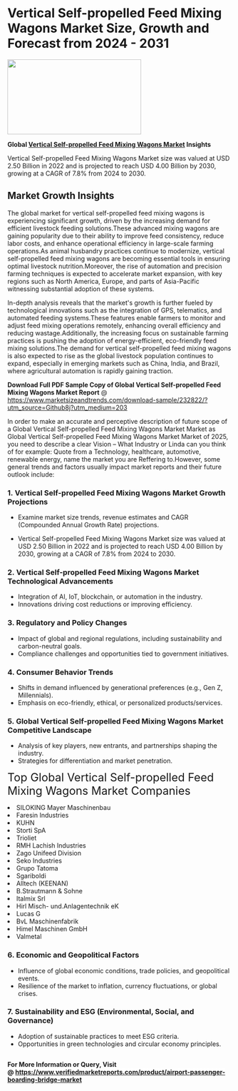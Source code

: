 <H1>Vertical Self-propelled Feed Mixing Wagons Market Size, Growth and Forecast from 2024 - 2031</H1><img class="aligncenter size-medium wp-image-584254" src="https://thirdeyenews.in/wp-content/uploads/2024/09/Global-Market-Research-300x168.jpeg" alt="" width="300" height="168" /><p><strong>Global&nbsp;<a href="https://www.marketsizeandtrends.com/download-sample/232822/?utm_source=Github8j?utm_medium=203">Vertical Self-propelled Feed Mixing Wagons Market</a> Insights</strong></p><p>Vertical Self-propelled Feed Mixing Wagons Market size was valued at USD 2.50 Billion in 2022 and is projected to reach USD 4.00 Billion by 2030, growing at a CAGR of 7.8% from 2024 to 2030.</p><p><h2>Market Growth Insights</h2> <p>The global market for vertical self-propelled feed mixing wagons is experiencing significant growth, driven by the increasing demand for efficient livestock feeding solutions.These advanced mixing wagons are gaining popularity due to their ability to improve feed consistency, reduce labor costs, and enhance operational efficiency in large-scale farming operations.As animal husbandry practices continue to modernize, vertical self-propelled feed mixing wagons are becoming essential tools in ensuring optimal livestock nutrition.Moreover, the rise of automation and precision farming techniques is expected to accelerate market expansion, with key regions such as North America, Europe, and parts of Asia-Pacific witnessing substantial adoption of these systems.</p> <p>In-depth analysis reveals that the market's growth is further fueled by technological innovations such as the integration of GPS, telematics, and automated feeding systems.These features enable farmers to monitor and adjust feed mixing operations remotely, enhancing overall efficiency and reducing wastage.Additionally, the increasing focus on sustainable farming practices is pushing the adoption of energy-efficient, eco-friendly feed mixing solutions.The demand for vertical self-propelled feed mixing wagons is also expected to rise as the global livestock population continues to expand, especially in emerging markets such as China, India, and Brazil, where agricultural automation is rapidly gaining traction.</p> <p><span class=""><strong>Download Full PDF Sample Copy of Global Vertical Self-propelled Feed Mixing Wagons Market Report</strong> @ <a href="https://www.marketsizeandtrends.com/download-sample/232822/?utm_source=Github8j?utm_medium=203" target="_blank">https://www.marketsizeandtrends.com/download-sample/232822/?utm_source=Github8j?utm_medium=203</a></span></p><p>In order to make an accurate and perceptive description of future scope of a Global&nbsp;Vertical Self-propelled Feed Mixing Wagons Market Market as Global&nbsp;Vertical Self-propelled Feed Mixing Wagons Market Market of 2025, you need to describe a clear Vision &ndash; What Industry or Linda can you think of for example: Quote from a Technology, healthcare, automotive, renewable energy, name the market you are Reffering to.However, some general trends and factors usually impact market reports and their future outlook include:</p><h3>1.&nbsp;<strong>Vertical Self-propelled Feed Mixing Wagons Market Growth Projections</strong></h3><ul><li>Examine market size trends, revenue estimates and CAGR (Compounded Annual Growth Rate) projections.</li><li><p>Vertical Self-propelled Feed Mixing Wagons Market size was valued at USD 2.50 Billion in 2022 and is projected to reach USD 4.00 Billion by 2030, growing at a CAGR of 7.8% from 2024 to 2030.</p></li></ul><h3>2.&nbsp;<strong>Vertical Self-propelled Feed Mixing Wagons Market Technological Advancements</strong></h3><ul><li>Integration of AI, IoT, blockchain, or automation in the industry.</li><li>Innovations driving cost reductions or improving efficiency.</li></ul><h3>3.&nbsp;<strong>Regulatory and Policy Changes</strong></h3><ul><li>Impact of global and regional regulations, including sustainability and carbon-neutral goals.</li><li>Compliance challenges and opportunities tied to government initiatives.</li></ul><h3>4.&nbsp;<strong>Consumer Behavior Trends</strong></h3><ul><li>Shifts in demand influenced by generational preferences (e.g., Gen Z, Millennials).</li><li>Emphasis on eco-friendly, ethical, or personalized products/services.</li></ul><h3>5.&nbsp;<strong>Global Vertical Self-propelled Feed Mixing Wagons Market Competitive Landscape</strong></h3><ul><li>Analysis of key players, new entrants, and partnerships shaping the industry.</li><li>Strategies for differentiation and market penetration.</li></ul><p data-pm-slice="1 1 []"><span style="color: inherit; font-family: inherit; font-size: 25px;">Top Global Vertical Self-propelled Feed Mixing Wagons Market Companies</span></p><div class="" data-test-id=""><p><li>SILOKING Mayer Maschinenbau</li><li> Faresin Industries</li><li> KUHN</li><li> Storti SpA</li><li> Trioliet</li><li> RMH Lachish Industries</li><li> Zago Unifeed Division</li><li> Seko Industries</li><li> Grupo Tatoma</li><li> Sgariboldi</li><li> Alltech (KEENAN)</li><li> B.Strautmann & Sohne</li><li> Italmix Srl</li><li> Hirl Misch- und.Anlagentechnik eK</li><li> Lucas G</li><li> BvL Maschinenfabrik</li><li> Himel Maschinen GmbH</li><li> Valmetal</li></p></div><h3>6.&nbsp;<strong>Economic and Geopolitical Factors</strong></h3><ul><li>Influence of global economic conditions, trade policies, and geopolitical events.</li><li>Resilience of the market to inflation, currency fluctuations, or global crises.</li></ul><h3>7.&nbsp;<strong>Sustainability and ESG (Environmental, Social, and Governance)</strong></h3><ul><li>Adoption of sustainable practices to meet ESG criteria.</li><li>Opportunities in green technologies and circular economy principles.</li></ul><h2><strong style="font-size: 14px;">For More Information or Query, Visit @&nbsp;</strong><a style="background-color: #ffffff; font-size: 14px;" href="https://www.marketsizeandtrends.com/report/vertical-self-propelled-feed-mixing-wagons-market/" target="_blank">https://www.verifiedmarketreports.com/product/airport-passenger-boarding-bridge-market</a></h2>
